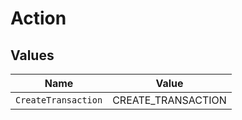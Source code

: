 # Action


## Values

| Name                | Value               |
| ------------------- | ------------------- |
| `CreateTransaction` | CREATE_TRANSACTION  |